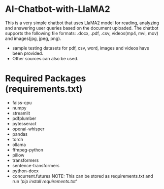 # AI-Chatbot-with-LlaMA2
This is a very simple chatbot that uses LlaMA2 model for reading, analyzing and answering user queries based on the document uploaded. The chatbot supports the following file formats: .docx, .pdf, .csv, videos(mp4, mvi, mov) and images(jpg, jpeg, png).

- sample testing datasets for pdf, csv, word, images and videos have been provided.
- Other sources can also be used.


# Required Packages (requirements.txt)
- faiss-cpu
- numpy
- streamlit
- pdfplumber
- pytesseract
- openai-whisper
- pandas
- torch
- ollama
- ffmpeg-python
- pillow
- transformers
- sentence-transformers
- python-docx
- concurrent.futures
NOTE: This can be stored as requirements.txt and run _'pip install requirements.txt'_

